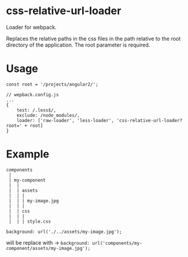 # css-relative-url-loader

Loader for webpack.

Replaces the relative paths in the css files in the path relative to the root directory of the application. 
The root parameter is required.

# Usage
```
const root = '/projects/angular2/';

// wepback.config.js
...
{
    test: /.less$/,
    exclude: /node_modules/,
    loader: ['raw-loader', 'less-loader', 'css-relative-url-loader?root=' + root]
}
```

# Example

```
components
 |
 | my-component
 |  |
 |  | assets
 |  | |
 |  | | my-image.jpg
 |  | |
 |  | css
 |  | |
 |  | | style.css
```
 
`background: url('./../assets/my-image.jpg');`

will be replace with -> `background: url('components/my-component/assets/my-image.jpg');`